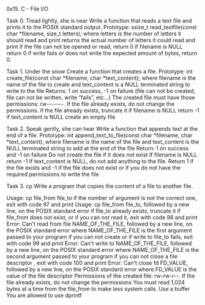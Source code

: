 0x15. C - File I/O

Task 0. Tread lightly, she is near
Write a function that reads a text file and prints it to the POSIX standard output.
      Prototype: ssize_t read_textfile(const char *filename, size_t letters);
      where letters is the number of letters it should read and print
      returns the actual number of letters it could read and print
      if the file can not be opened or read, return 0
      if filename is NULL return 0
      if write fails or does not write the expected amount of bytes, return 0.

Task 1. Under the snow
Create a function that creates a file.
       Prototype: int create_file(const char *filename, char *text_content);
       where filename is the name of the file to create and text_content is a NULL terminated string to write to the file
       Returns: 1 on success, -1 on failure (file can not be created, file can not be written, write “fails”, etc…)
       The created file must have those permissions: rw-------. If the file already exists, do not change the permissions.
       if the file already exists, truncate it
       if filename is NULL return -1
       if text_content is NULL create an empty file

Task 2. Speak gently, she can hear
Write a function that appends text at the end of a file.
	Prototype: int append_text_to_file(const char *filename, char *text_content);
	where filename is the name of the file and text_content is the NULL terminated string to add at the end of the file
	Return: 1 on success and -1 on failure
	Do not create the file if it does not exist
	If filename is NULL return -1
	If text_content is NULL, do not add anything to the file. Return 1 if the file exists and -1 if the file does not exist or if you do not have the required permissions to write the file

Task 3. cp
Write a program that copies the content of a file to another file.

Usage: cp file_from file_to
	if the number of argument is not the correct one, exit with code 97 and print Usage: cp file_from file_to, followed by a new line, on the POSIX standard error
	if file_to already exists, truncate it
	if file_from does not exist, or if you can not read it, exit with code 98 and print Error: Can't read from file NAME_OF_THE_FILE, followed by a new line, on the POSIX standard error
	where NAME_OF_THE_FILE is the first argument passed to your program
	if you can not create or if write to file_to fails, exit with code 99 and print Error: Can't write to NAME_OF_THE_FILE, followed by a new line, on the POSIX standard error
	where NAME_OF_THE_FILE is the second argument passed to your program
	if you can not close a file descriptor , exit with code 100 and print Error: Can't close fd FD_VALUE, followed by a new line, on the POSIX standard error
	where FD_VALUE is the value of the file descriptor
	Permissions of the created file: rw-rw-r--. If the file already exists, do not change the permissions
	You must read 1,024 bytes at a time from the file_from to make less system calls. Use a buffer
	You are allowed to use dprintf
